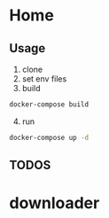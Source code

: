 # Home

## Usage

1. clone
2. set env files
3. build

```bash
docker-compose build
```

4. run

```bash
docker-compose up -d
```

## TODOS

# downloader
